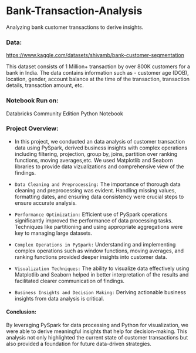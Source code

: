 # Bank-Transaction-Analysis
Analyzing bank customer transactions to derive insights.

### Data:

https://www.kaggle.com/datasets/shivamb/bank-customer-segmentation

This dataset consists of 1 Million+ transaction by over 800K customers for a bank in India. The data contains information such as - customer age (DOB), location, gender, account balance at the time of the transaction, transaction details, transaction amount, etc.

### Notebook Run on:

Databricks Community Edition Python Notebook

### Project Overview:

- In this project, we conducted an data analysis of customer transaction data using PySpark, derived business insights with complex operations including filtering, projection, group by, joins, partition over ranking functions, moving averages,etc. We used Matplotlib and Seaborn libraries to provide data vizualizations and comprehensive view of the findings.


- `Data Cleaning and Preprocessing:` The importance of thorough data cleaning and preprocessing was evident. Handling missing values, formatting dates, and ensuring data consistency were crucial steps to ensure accurate analysis.

- `Performance Optimization:` Efficient use of PySpark operations significantly improved the performance of data processing tasks. Techniques like partitioning and using appropriate aggregations were key to managing large datasets.

- `Complex Operations in PySpark:` Understanding and implementing complex operations such as window functions, moving averages, and ranking functions provided deeper insights into customer data.

- `Visualization Techniques:` The ability to visualize data effectively using Matplotlib and Seaborn helped in better interpretation of the results and facilitated clearer communication of findings.

- `Business Insights and Decision Making:` Deriving actionable business insights from data analysis is critical.

#### Conclusion:

By leveraging PySpark for data processing and Python for visualization, we were able to derive meaningful insights that help for decision-making. This analysis not only highlighted the current state of customer transactions but also provided a foundation for future data-driven strategies.

